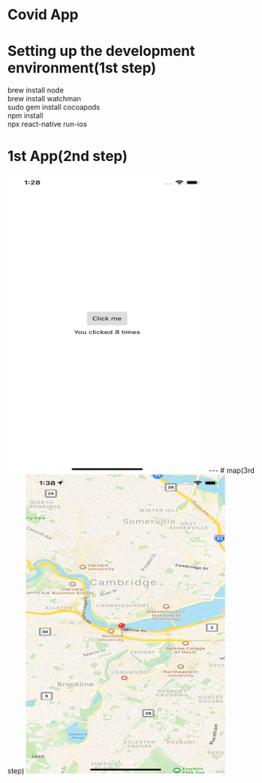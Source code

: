 # Covid App

# Setting up the development environment(1st step)
brew install node  
brew install watchman  
sudo gem install cocoapods  
npm install  
npx react-native run-ios  
# 1st App(2nd step)
<img src="./pictures/step2.png" height="600" width="400">
---
# map(3rd step)
<img src="./pictures/step3.png" height="600" width="400">
